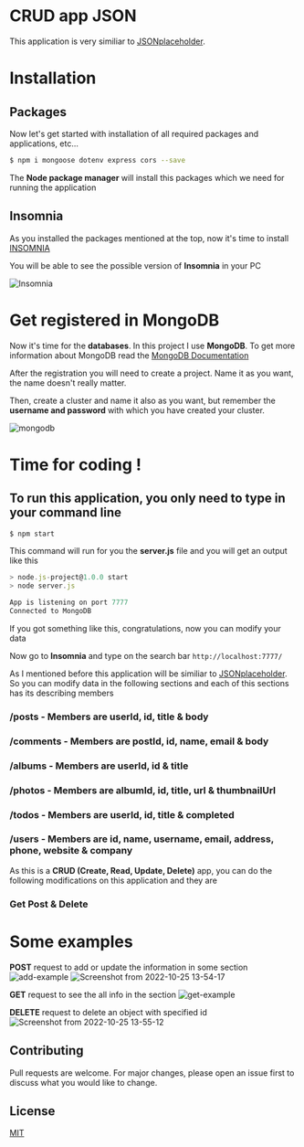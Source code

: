 # CRUD app JSON

This application is very similiar to [JSONplaceholder](https://jsonplaceholder.typicode.com/).

# Installation
## Packages
Now let's get started with installation of all required packages and applications, etc...

```bash
$ npm i mongoose dotenv express cors --save
```
The **Node package manager** will install this packages which we need for running the application

## Insomnia
As you installed the packages mentioned at the top, now it's time to install [INSOMNIA](https://insomnia.rest/download)

You will be able to see the possible version of **Insomnia** in your PC

![Insomnia](https://user-images.githubusercontent.com/98834723/197753608-c78b4a9b-746f-4430-940d-0c9388db446b.png)

# Get registered in MongoDB
Now it's time for the **databases**. In this project I use **MongoDB**. To get more information about MongoDB read the [MongoDB Documentation](https://www.mongodb.com/docs/)

After the registration you will need to create a project. Name it as you want, the name doesn't really matter. 

Then, create a cluster and name it also as you want, but remember the **username and password** with which you have created your cluster.

![mongodb](https://user-images.githubusercontent.com/98834723/197753634-c26da67f-644d-44f8-806d-3b496ea38b70.png)

# Time for coding !

## To run this application, you only need to type in your command line
``` bash
$ npm start
```
This command will run for you the **server.js** file and you will get an output like this
```javascript
> node.js-project@1.0.0 start
> node server.js

App is listening on port 7777
Connected to MongoDB
```
If you got something like this, congratulations, now you can modify your data

Now go to **Insomnia** and type on the search bar    ```http://localhost:7777/ ```

As I mentioned before this application will be similiar to [JSONplaceholder](https://jsonplaceholder.typicode.com/). So you can modify data in the following sections and each of this sections has its describing members

### /posts - Members are userId, id, title & body
### /comments - Members are postId, id, name, email & body
### /albums - Members are userId, id & title
### /photos - Members are albumId, id, title, url & thumbnailUrl
### /todos - Members are userId, id, title & completed
### /users - Members are id, name, username, email, address, phone, website & company

As this is a **CRUD (Create, Read, Update, Delete)** app, you can do the following modifications on this application and they are
### Get    Post & Delete

# Some examples
**POST** request to add or update the information in some section
![add-example](https://user-images.githubusercontent.com/98834723/197754396-8e8b390f-6f67-4bc6-90eb-3aded9bb646c.png)
![Screenshot from 2022-10-25 13-54-17](https://user-images.githubusercontent.com/98834723/197754475-1b92c649-ec12-42b2-bdb3-ab3109c5b266.png)

**GET** request to see the all info in the section
![get-example](https://user-images.githubusercontent.com/98834723/197754001-8027c2e4-0b2e-47e3-8783-fc49f20fffd5.png)

**DELETE** request to delete an object with specified id
![Screenshot from 2022-10-25 13-55-12](https://user-images.githubusercontent.com/98834723/197754896-85aeaf98-8f40-4a51-bc00-13fea31860fe.png)

## Contributing
Pull requests are welcome. For major changes, please open an issue first to discuss what you would like to change.

## License
[MIT](https://choosealicense.com/licenses/mit/)
